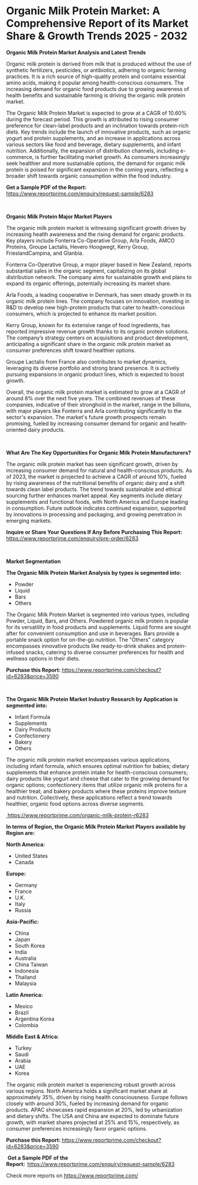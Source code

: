 <p><h1>Organic Milk Protein Market: A Comprehensive Report of its Market Share & Growth Trends 2025 - 2032</h1></p><p><strong>Organic Milk Protein Market Analysis and Latest Trends</strong></p>
<p><p>Organic milk protein is derived from milk that is produced without the use of synthetic fertilizers, pesticides, or antibiotics, adhering to organic farming practices. It is a rich source of high-quality protein and contains essential amino acids, making it popular among health-conscious consumers. The increasing demand for organic food products due to growing awareness of health benefits and sustainable farming is driving the organic milk protein market.</p><p>The Organic Milk Protein Market is expected to grow at a CAGR of 10.60% during the forecast period. This growth is attributed to rising consumer preference for clean-label products and an inclination towards protein-rich diets. Key trends include the launch of innovative products, such as organic yogurt and protein supplements, and an increase in applications across various sectors like food and beverage, dietary supplements, and infant nutrition. Additionally, the expansion of distribution channels, including e-commerce, is further facilitating market growth. As consumers increasingly seek healthier and more sustainable options, the demand for organic milk protein is poised for significant expansion in the coming years, reflecting a broader shift towards organic consumption within the food industry.</p></p>
<p><strong>Get a Sample PDF of the Report:&nbsp;</strong> <a href="https://www.reportprime.com/enquiry/request-sample/6283?utm_campaign=2769&utm_medium=2&utm_source=Github&utm_content=ia&utm_term=30032025&utm_id=organic-milk-protein">https://www.reportprime.com/enquiry/request-sample/6283</a></p>
<p>&nbsp;</p>
<p><strong>Organic Milk Protein Major Market Players</strong></p>
<p><p>The organic milk protein market is witnessing significant growth driven by increasing health awareness and the rising demand for organic products. Key players include Fonterra Co-Operative Group, Arla Foods, AMCO Proteins, Groupe Lactalis, Hevero Hoogwegt, Kerry Group, FrieslandCampina, and Glanbia. </p><p>Fonterra Co-Operative Group, a major player based in New Zealand, reports substantial sales in the organic segment, capitalizing on its global distribution network. The company aims for sustainable growth and plans to expand its organic offerings, potentially increasing its market share.</p><p>Arla Foods, a leading cooperative in Denmark, has seen steady growth in its organic milk protein lines. The company focuses on innovation, investing in R&D to develop new high-protein products that cater to health-conscious consumers, which is projected to enhance its market position.</p><p>Kerry Group, known for its extensive range of food ingredients, has reported impressive revenue growth thanks to its organic protein solutions. The company’s strategy centers on acquisitions and product development, anticipating a significant share in the organic milk protein market as consumer preferences shift toward healthier options.</p><p>Groupe Lactalis from France also contributes to market dynamics, leveraging its diverse portfolio and strong brand presence. It is actively pursuing expansions in organic product lines, which is expected to boost growth.</p><p>Overall, the organic milk protein market is estimated to grow at a CAGR of around 8% over the next five years. The combined revenues of these companies, indicative of their stronghold in the market, range in the billions, with major players like Fonterra and Arla contributing significantly to the sector's expansion. The market's future growth prospects remain promising, fueled by increasing consumer demand for organic and health-oriented dairy products.</p></p>
<p>&nbsp;</p>
<p><strong>What Are The Key Opportunities For Organic Milk Protein Manufacturers?</strong></p>
<p><p>The organic milk protein market has seen significant growth, driven by increasing consumer demand for natural and health-conscious products. As of 2023, the market is projected to achieve a CAGR of around 10%, fueled by rising awareness of the nutritional benefits of organic dairy and a shift towards clean label products. The trend towards sustainable and ethical sourcing further enhances market appeal. Key segments include dietary supplements and functional foods, with North America and Europe leading in consumption. Future outlook indicates continued expansion, supported by innovations in processing and packaging, and growing penetration in emerging markets.</p></p>
<p><strong>Inquire or Share Your Questions If Any Before Purchasing This Report:</strong> <a href="https://www.reportprime.com/enquiry/pre-order/6283?utm_campaign=2769&utm_medium=2&utm_source=Github&utm_content=ia&utm_term=30032025&utm_id=organic-milk-protein">https://www.reportprime.com/enquiry/pre-order/6283</a></p>
<p>&nbsp;</p>
<p><strong>Market Segmentation</strong></p>
<p><strong>The Organic Milk Protein Market Analysis by types is segmented into:</strong></p>
<p><ul><li>Powder</li><li>Liquid</li><li>Bars</li><li>Others</li></ul></p>
<p><p>The Organic Milk Protein Market is segmented into various types, including Powder, Liquid, Bars, and Others. Powdered organic milk protein is popular for its versatility in food products and supplements. Liquid forms are sought after for convenient consumption and use in beverages. Bars provide a portable snack option for on-the-go nutrition. The "Others" category encompasses innovative products like ready-to-drink shakes and protein-infused snacks, catering to diverse consumer preferences for health and wellness options in their diets.</p></p>
<p><strong>Purchase this Report:&nbsp;</strong><a href="https://www.reportprime.com/checkout?id=6283&price=3590&utm_campaign=2769&utm_medium=2&utm_source=Github&utm_content=ia&utm_term=30032025&utm_id=organic-milk-protein">https://www.reportprime.com/checkout?id=6283&price=3590</a></p>
<p>&nbsp;</p>
<p><strong>The Organic Milk Protein Market Industry Research by Application is segmented into:</strong></p>
<p><ul><li>Infant Formula</li><li>Supplements</li><li>Dairy Products</li><li>Confectionery</li><li>Bakery</li><li>Others</li></ul></p>
<p><p>The organic milk protein market encompasses various applications, including infant formula, which ensures optimal nutrition for babies; dietary supplements that enhance protein intake for health-conscious consumers; dairy products like yogurt and cheese that cater to the growing demand for organic options; confectionery items that utilize organic milk proteins for a healthier treat; and bakery products where these proteins improve texture and nutrition. Collectively, these applications reflect a trend towards healthier, organic food options across diverse segments.</p></p>
<p><a href="https://www.reportprime.com/organic-milk-protein-r6283?utm_campaign=2769&utm_medium=2&utm_source=Github&utm_content=ia&utm_term=30032025&utm_id=organic-milk-protein">&nbsp;https://www.reportprime.com/organic-milk-protein-r6283</a></p>
<p><strong>In terms of Region, the Organic Milk Protein Market Players available by Region are:</strong></p>
<p>
    <p> <strong> North America: </strong>
        <ul>
            <li>United States</li>
            <li>Canada</li>
        </ul>
        </p> 
    <p> <strong> Europe: </strong>
        <ul>
            <li>Germany</li>
            <li>France</li>
            <li>U.K.</li>
            <li>Italy</li>
            <li>Russia</li>
        </ul>
        </p> 
    <p> <strong> Asia-Pacific: </strong>
        <ul>
            <li>China</li>
            <li>Japan</li>
            <li>South Korea</li>
            <li>India</li>
            <li>Australia</li>
            <li>China Taiwan</li>
            <li>Indonesia</li>
            <li>Thailand</li>
            <li>Malaysia</li>
        </ul>
        </p> 
    <p> <strong> Latin America: </strong>
        <ul>
            <li>Mexico</li>
            <li>Brazil</li>
            <li>Argentina Korea</li>
            <li>Colombia</li>
        </ul>
        </p> 
    <p> <strong> Middle East & Africa: </strong>
        <ul>
            <li>Turkey</li>
            <li>Saudi</li>
            <li>Arabia</li>
            <li>UAE</li>
            <li>Korea</li>
        </ul>
    </p>
    </p>
<p><p>The organic milk protein market is experiencing robust growth across various regions. North America holds a significant market share at approximately 35%, driven by rising health consciousness. Europe follows closely with around 30%, fueled by increasing demand for organic products. APAC showcases rapid expansion at 20%, led by urbanization and dietary shifts. The USA and China are expected to dominate future growth, with market shares projected at 25% and 15%, respectively, as consumer preferences increasingly favor organic options.</p></p>
<p><strong>Purchase this Report: </strong><a href="https://www.reportprime.com/checkout?id=6283&price=3590&utm_campaign=2769&utm_medium=2&utm_source=Github&utm_content=ia&utm_term=30032025&utm_id=organic-milk-protein">https://www.reportprime.com/checkout?id=6283&price=3590</a></p>
<p>&nbsp;<strong>Get a Sample PDF of the Report:&nbsp;&nbsp;</strong><a href="https://www.reportprime.com/enquiry/request-sample/6283?utm_campaign=2769&utm_medium=2&utm_source=Github&utm_content=ia&utm_term=30032025&utm_id=organic-milk-protein">https://www.reportprime.com/enquiry/request-sample/6283</a></p>
<p><strong></strong></p>
<p>Check more reports on <a href="https://www.reportprime.com/?utm_campaign=2769&utm_medium=2&utm_source=Github&utm_content=ia&utm_term=30032025&utm_id=organic-milk-protein">https://www.reportprime.com/</a></p>